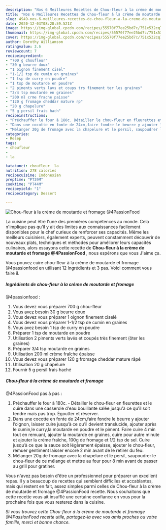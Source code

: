 ```yaml
---
description: "Nos 6 Meilleures Recettes de Chou-fleur à la crème de moutarde et fromage  @4PassionFood"
title: "Nos 6 Meilleures Recettes de Chou-fleur à la crème de moutarde et fromage  @4PassionFood"
slug: 4949-nos-6-meilleures-recettes-de-chou-fleur-a-la-creme-de-moutarde-et-fromage-4passionfood
date: 2020-12-03T08:28:59.521Z
image: https://img-global.cpcdn.com/recipes/55570f77ee25bd7c/751x532cq70/chou-fleur-a-la-creme-de-moutarde-et-fromage-4passionfood-photo-principale-de-la-recette.jpg
thumbnail: https://img-global.cpcdn.com/recipes/55570f77ee25bd7c/751x532cq70/chou-fleur-a-la-creme-de-moutarde-et-fromage-4passionfood-photo-principale-de-la-recette.jpg
cover: https://img-global.cpcdn.com/recipes/55570f77ee25bd7c/751x532cq70/chou-fleur-a-la-creme-de-moutarde-et-fromage-4passionfood-photo-principale-de-la-recette.jpg
author: Dorothy Williamson
ratingvalue: 3.6
reviewcount: 7
recipeingredient:
- "700 g choufleur"
- "30 g beurre doux"
- "1 oignon finement cisel"
- "1-1/2 tsp de cumin en graines"
- "1 tsp de curry en poudre"
- "1 tsp de moutarde en poudre"
- "2 piments verts lavs et coups trs finement ter les graines"
- "3/4 tsp moutarde en graines"
- "200 ml crme frache paisse"
- "120 g fromage cheddar mature rp"
- "20 g chapelure"
- "5 g persil frais hach"
recipeinstructions:
- "Préchauffer le four à 180c. Détailler le chou-fleur en fleurettes et le cuire dans une casserole d&#39;eau bouillante salée jusqu&#39;à ce qu&#39;il soit tendre mais pas trop. Égoutter et réserver."
- "Dans une cocotte en fonte de 24cm,faire fondre le beurre y ajouter l’oignon, laisser cuire jusqu’à ce qu’il devient translucide, ajouter après le cumin,le curry,la moutarde en poudre et le piment. Faire cuire 4 min tout en remuant, ajouter la moutarde en graines, cuire pour autre minute et ajouter la crème fraîche, 100g de fromage et 1/2 tsp de sel. Cuire jusqu’à ce que la sauce soit légèrement épaisse, ajouter le chou-fleur, remuer gentiment laisser encore 2 min avant de le retirer du feu."
- "Mélanger 20g de fromage avec la chapelure et le persil, saupoudrer le chou-fleur de ce mélange et mettre au four pour 8 min avant de passer au grill pour gratiner."
categories:
- Resep
tags:
- choufleur
- 
- la

katakunci: choufleur  la 
nutrition: 278 calories
recipecuisine: Indonesian
preptime: "PT39M"
cooktime: "PT44M"
recipeyield: "1"
recipecategory: Dessert

---
```



![Chou-fleur à la crème de moutarde et fromage 
@4PassionFood](https://img-global.cpcdn.com/recipes/55570f77ee25bd7c/751x532cq70/chou-fleur-a-la-creme-de-moutarde-et-fromage-4passionfood-photo-principale-de-la-recette.jpg)

La cuisine peut être l'une des premières compétences au monde. Cela n'implique pas qu'il y ait des limites aux connaissances facilement disponibles pour le chef curieux de renforcer ses capacités. Même les meilleurs cuisiniers, également experts, peuvent constamment découvrir de nouveaux plats, techniques et méthodes pour améliorer leurs capacités culinaires, alors essayons cette recette de <strong> Chou-fleur à la crème de moutarde et fromage 
@4PassionFood </strong>, nous espérons que vous J'aime ça.

<!--inarticleads1-->

Vous pouvez cuire chou-fleur à la crème de moutarde et fromage 
@4passionfood en utilisant 12 Ingrédients et 3 pas. Voici comment vous faire il.

##### Ingrédients de chou-fleur à la crème de moutarde et fromage 
@4passionfood :

1. Vous devez vous préparer 700 g chou-fleur
1. Vous avez besoin 30 g beurre doux
1. Vous devez vous préparer 1 oignon finement ciselé
1. Vous devez vous préparer 1-1/2 tsp de cumin en graines
1. Vous avez besoin 1 tsp de curry en poudre
1. Préparer 1 tsp de moutarde en poudre
1. Utilisation 2 piments verts lavés et coupés très finement (ôter les graines)
1. Préparer 3/4 tsp moutarde en graines
1. Utilisation 200 ml crème fraîche épaisse
1. Vous devez vous préparer 120 g fromage cheddar mature râpé
1. Utilisation 20 g chapelure
1. Fournir 5 g persil frais haché




<!--inarticleads2-->

##### Chou-fleur à la crème de moutarde et fromage 
@4PassionFood pas à pas :

1. Préchauffer le four à 180c. - Détailler le chou-fleur en fleurettes et le cuire dans une casserole d&#39;eau bouillante salée jusqu&#39;à ce qu&#39;il soit tendre mais pas trop. Égoutter et réserver.
1. Dans une cocotte en fonte de 24cm,faire fondre le beurre y ajouter l’oignon, laisser cuire jusqu’à ce qu’il devient translucide, ajouter après le cumin,le curry,la moutarde en poudre et le piment. Faire cuire 4 min tout en remuant, ajouter la moutarde en graines, cuire pour autre minute et ajouter la crème fraîche, 100g de fromage et 1/2 tsp de sel. Cuire jusqu’à ce que la sauce soit légèrement épaisse, ajouter le chou-fleur, remuer gentiment laisser encore 2 min avant de le retirer du feu.
1. Mélanger 20g de fromage avec la chapelure et le persil, saupoudrer le chou-fleur de ce mélange et mettre au four pour 8 min avant de passer au grill pour gratiner.




<!--inarticleads1-->

<p>
Vous n'avez pas besoin d'être un professionnel pour préparer un excellent repas. Il y a beaucoup de recettes qui semblent difficiles et accablantes, mais qui restent en fait, assez simples parmi celles de Chou-fleur à la crème de moutarde et fromage 
@4PassionFood recette. Nous souhaitons que cette recette vous ait insufflé une certaine confiance en vous pour la prochaine fois que vous resterez dans la cuisine.
</p>

<p>
<i>Si vous trouvez cette Chou-fleur à la crème de moutarde et fromage 
@4PassionFood recette utile, partagez-la avec vos amis proches ou votre famille, merci et bonne chance.</i>
</p>
